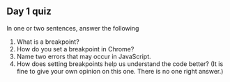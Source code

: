 
## Day 1 quiz

In one or two sentences, answer the following

1. What is a breakpoint?
2. How do you set a breakpoint in Chrome?
3. Name two errors that may occur in JavaScript.
4. How does setting breakpoints help us understand the code better? (It is fine to give your own opinion on this one. There is no one right answer.)
